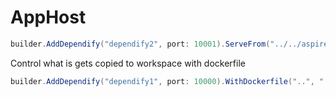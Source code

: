 # AppHost

```csharp
builder.AddDependify("dependify2", port: 10001).ServeFrom("../../aspire-project/");
```

Control what is gets copied to workspace with dockerfile

```csharp
builder.AddDependify("dependify1", port: 10000).WithDockerfile("..", "./aspire-project.AppHost/dependify.dockerfile");
```
